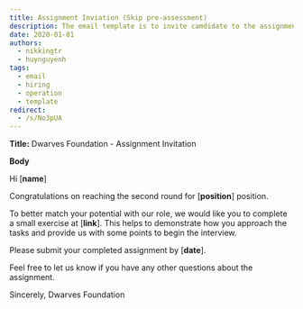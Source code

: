 ```yaml
---
title: Assignment Inviation (Skip pre-assessment)
description: The email template is to invite camdidate to the assignment round in case the pre-assessment is skipped.
date: 2020-01-01
authors:
  - nikkingtr
  - huynguyenh
tags:
  - email
  - hiring
  - operation
  - template
redirect:
  - /s/No3pUA
---
```


**Title:** Dwarves Foundation - Assignment Invitation

**Body**

Hi [**name**]

Congratulations on reaching the second round for [**position**] position.

To better match your potential with our role, we would like you to complete a small exercise at [**link**]. This helps to demonstrate how you approach the tasks and provide us with some points to begin the interview.

Please submit your completed assignment by [**date**].

Feel free to let us know if you have any other questions about the assignment.

Sincerely,
Dwarves Foundation
